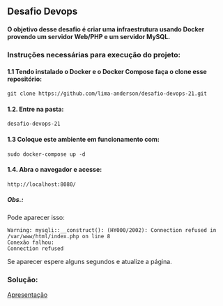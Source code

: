 ## Desafio Devops 

#### O objetivo desse desafio é criar uma infraestrutura usando Docker provendo um servidor Web/PHP e um servidor MySQL.

### Instruções necessárias para execução do projeto:

#### 1.1 Tendo instalado o Docker e o Docker Compose faça o clone esse repositório:
```
git clone https://github.com/lima-anderson/desafio-devops-21.git
```
#### 1.2. Entre na pasta:
```
desafio-devops-21
```
#### 1.3 Coloque este ambiente em funcionamento com:
```
sudo docker-compose up -d
```
#### 1.4. Abra o navegador e acesse:
```
http://localhost:8080/
```
##### Obs.:
Pode aparecer isso:
```
Warning: mysqli::__construct(): (HY000/2002): Connection refused in /var/www/html/index.php on line 8
Conexão falhou:
Connection refused
```
Se aparecer espere alguns segundos e atualize a página.


### Solução:

[Apresentação](https://docs.google.com/presentation/d/1WEgvzCyz3RcB36H8E7Vu6So5hvozHVccrtfnOoHp9qw/edit?usp=sharing)
